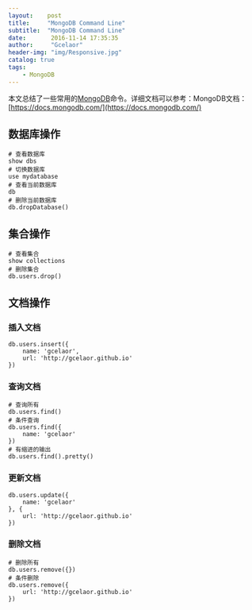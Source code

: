 ```yaml
---
layout:    post
title:     "MongoDB Command Line"
subtitle:  "MongoDB Command Line"
date:       2016-11-14 17:35:35
author:     "Gcelaor"
header-img: "img/Responsive.jpg"
catalog: true
tags:
    - MongoDB
---
```


本文总结了一些常用的[MongoDB](https://mongodb.com/)命令。详细文档可以参考：MongoDB文档：[https://docs.mongodb.com/](https://docs.mongodb.com/)

## 数据库操作

```
# 查看数据库
show dbs
# 切换数据库
use mydatabase
# 查看当前数据库
db
# 删除当前数据库
db.dropDatabase()
```

## 集合操作

```
# 查看集合
show collections
# 删除集合
db.users.drop()

```

## 文档操作

### 插入文档

```
db.users.insert({
    name: 'gcelaor',
    url: 'http://gcelaor.github.io'
})

```

### 查询文档

```
# 查询所有
db.users.find()
# 条件查询
db.users.find({
    name: 'gcelaor'
})
# 有缩进的输出
db.users.find().pretty()

```

### 更新文档

```
db.users.update({
    name: 'gcelaor'
}, {
    url: 'http://gcelaor.github.io'    
})

```

### 删除文档

```
# 删除所有
db.users.remove({})
# 条件删除
db.users.remove({
    url: 'http://gcelaor.github.io'
})
```